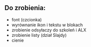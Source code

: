 ## Do zrobienia:

- font (czcionka)
- wyrównanie ikon i tekstu w blokach
- zrobienie odsyłaczy do szkoleń i ALX
- zrobienie listy (dział Slajdy)
- cienie
